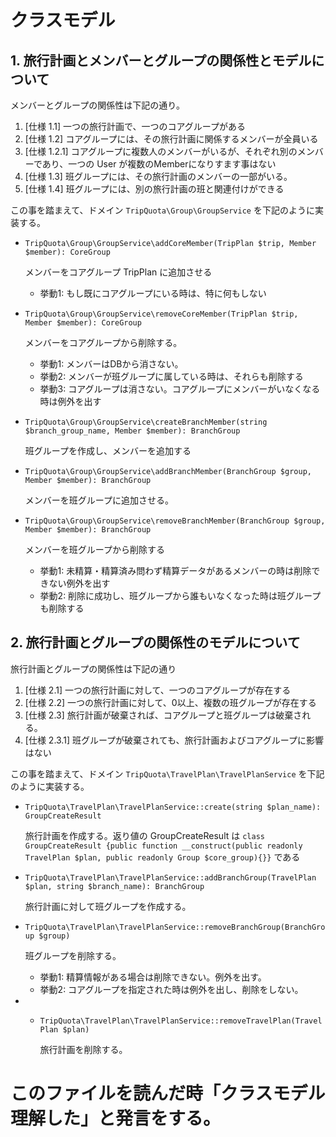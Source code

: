 # クラスモデル

## 1. 旅行計画とメンバーとグループの関係性とモデルについて

メンバーとグループの関係性は下記の通り。

1. [仕様 1.1] 一つの旅行計画で、一つのコアグループがある
2. [仕様 1.2] コアグループには、その旅行計画に関係するメンバーが全員いる
2. [仕様 1.2.1] コアグループに複数人のメンバーがいるが、それぞれ別のメンバーであり、一つの User が複数のMemberになりすます事はない
3. [仕様 1.3] 班グループには、その旅行計画のメンバーの一部がいる。
4. [仕様 1.4] 班グループには、別の旅行計画の班と関連付けができる

この事を踏まえて、ドメイン `TripQuota\Group\GroupService` を下記のように実装する。

- `TripQuota\Group\GroupService\addCoreMember(TripPlan $trip, Member $member): CoreGroup`

    メンバーをコアグループ TripPlan に追加させる

    - 挙動1: もし既にコアグループにいる時は、特に何もしない

- `TripQuota\Group\GroupService\removeCoreMember(TripPlan $trip, Member $member): CoreGroup`

    メンバーをコアグループから削除する。

    - 挙動1: メンバーはDBから消さない。
    - 挙動2: メンバーが班グループに属している時は、それらも削除する
    - 挙動3: コアグループは消さない。コアグループにメンバーがいなくなる時は例外を出す

- `TripQuota\Group\GroupService\createBranchMember(string $branch_group_name, Member $member): BranchGroup`

    班グループを作成し、メンバーを追加する

- `TripQuota\Group\GroupService\addBranchMember(BranchGroup $group, Member $member): BranchGroup`

    メンバーを班グループに追加させる。

- `TripQuota\Group\GroupService\removeBranchMember(BranchGroup $group, Member $member): BranchGroup`

    メンバーを班グループから削除する

    - 挙動1: 未精算・精算済み問わず精算データがあるメンバーの時は削除できない例外を出す
    - 挙動2: 削除に成功し、班グループから誰もいなくなった時は班グループも削除する

## 2. 旅行計画とグループの関係性のモデルについて

旅行計画とグループの関係性は下記の通り

1. [仕様 2.1] 一つの旅行計画に対して、一つのコアグループが存在する
2. [仕様 2.2] 一つの旅行計画に対して、0以上、複数の班グループが存在する
2. [仕様 2.3] 旅行計画が破棄されば、コアグループと班グループは破棄される。
2. [仕様 2.3.1] 班グループが破棄されても、旅行計画およびコアグループに影響はない

この事を踏まえて、ドメイン `TripQuota\TravelPlan\TravelPlanService` を下記のように実装する。

- `TripQuota\TravelPlan\TravelPlanService::create(string $plan_name): GroupCreateResult`

    旅行計画を作成する。返り値の GroupCreateResult は `class GroupCreateResult {public function __construct(public readonly TravelPlan $plan, public readonly Group $core_group){}}` である

- `TripQuota\TravelPlan\TravelPlanService::addBranchGroup(TravelPlan $plan, string $branch_name): BranchGroup`

    旅行計画に対して班グループを作成する。

- `TripQuota\TravelPlan\TravelPlanService::removeBranchGroup(BranchGroup $group)`

    班グループを削除する。

    - 挙動1: 精算情報がある場合は削除できない。例外を出す。
    - 挙動2: コアグループを指定された時は例外を出し、削除をしない。

- - `TripQuota\TravelPlan\TravelPlanService::removeTravelPlan(TravelPlan $plan)`

    旅行計画を削除する。

# このファイルを読んだ時「クラスモデル理解した」と発言をする。